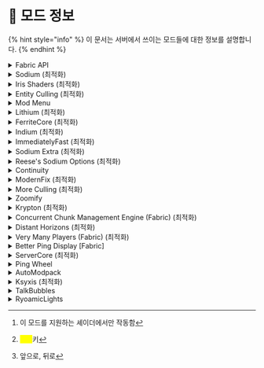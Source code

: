 # 🧊 모드 정보

{% hint style="info" %}
이 문서는 서버에서 쓰이는 모드들에 대한 정보를 설명합니다.
{% endhint %}

<details>

<summary>Fabric API</summary>

여러 패브릭 모드들과 호환되기 위해 필요한 필수 라이브러리

</details>

<details>

<summary>Sodium (최적화)</summary>

클라이언트 렌더링 최적화

</details>

<details>

<summary>Iris Shaders (최적화)</summary>

높은 호환성과 다양한 그래픽 옵션을 지원하는 셰이더 런처

</details>

<details>

<summary>Entity Culling (최적화)</summary>

패스 트레이싱을 통해 보이지 않는 블럭과 엔티티 렌더링을 건너뜀

</details>

<details>

<summary>Mod Menu</summary>

모드 메뉴 버튼을 추가하여 설치된 모드를 확인하고 설정할 수 있음

</details>

<details>

<summary>Lithium (최적화)</summary>

클라이언트와 서버를 위한 시스템 최적화

</details>

<details>

<summary>FerriteCore (최적화)</summary>

서버와 클라이언트를 위한 메모리 최적화

</details>

<details>

<summary>Indium (최적화)</summary>

Fabric API를 사용하는 모든 모드에 대한 렌더링 최적화

</details>

<details>

<summary>ImmediatelyFast (최적화)</summary>

클라이언트의 렌더링 성능을 향상 시킴

</details>

<details>

<summary>Sodium Extra (최적화)</summary>

Sodium에서 설정할 수 없었던 옵션들을 사용할 수 있음

</details>

<details>

<summary>Reese's Sodium Options (최적화)</summary>

Sodium의 사용 경험 향상

</details>

<details>

<summary>Continuity</summary>

리소스팩을 사용하여 블럭들이 서로 이어져 보이게 만듦

</details>

<details>

<summary>ModernFix (최적화)</summary>

성능 향상과 메모리 사용량을 줄이며 다양한 버그를 수정

</details>

<details>

<summary>More Culling (최적화)</summary>

눈에 보이지 않는 것들을 렌더링 하지 않아 성능 향상

</details>

<details>

<summary>Zoomify</summary>

간단한확대 모드

</details>

<details>

<summary>Krypton (최적화)</summary>

네트워크 최적화

</details>

<details>

<summary>Concurrent Chunk Management Engine (Fabric) (최적화)</summary>

청크 로딩 향상

</details>

<details>

<summary>Distant Horizons (최적화)</summary>

[기본 시야를 초과한 지형을 단순하게 표현하면서도 더멀리 보는 듯한 느낌을 줌](#user-content-fn-1)[^1]

</details>

<details>

<summary>Very Many Players (Fabric) (최적화)</summary>

서버를 위한 올인원 최적화

</details>

<details>

<summary>Better Ping Display [Fabric]</summary>

[플레이어 목록의 핑 아이콘을 텍스트로 표시](#user-content-fn-2)[^2]

</details>

<details>

<summary>ServerCore (최적화)</summary>

서버를 위한 올인원 최적화

</details>

<details>

<summary>Ping Wheel</summary>

지정한 키를 눌러 보고 있는 방향에 핑을 찍어 잠시 동안 알림

* 기본적으로 [<mark style="color:yellow;">마우스 추가 버튼</mark>](#user-content-fn-3)[^3]을 눌러 핑을 찍고 <mark style="color:yellow;">**Alt**</mark>를 눌러 누가 찍었는지 확인 가능

</details>

<details>

<summary>AutoModpack</summary>

모드 자동 설치기

</details>

<details>

<summary>Ksyxis (최적화)</summary>

청크 로딩 속도 향상

</details>

<details>

<summary>TalkBubbles</summary>

플레이어머리 위 말풍선 표시

</details>

<details>

<summary>RyoamicLights</summary>

빛을 내는 개체와 블럭은 설치하지 않아도 주변을 밝게 만듦

</details>

[^1]: 이 모드를 지원하는 셰이더에서만 작동함

[^2]: <mark style="color:yellow;">**Tab**</mark>키

[^3]: 앞으로, 뒤로
